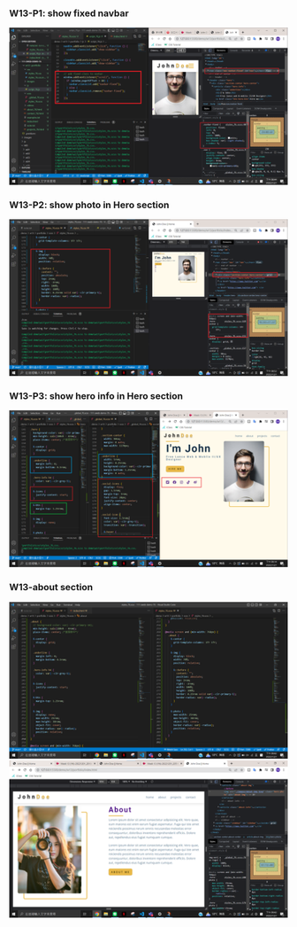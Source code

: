### W13-P1: show fixed navbar
![](./p1.png)


### W13-P2: show photo in Hero section
![](./p2.png)

### W13-P3: show hero info in Hero section

![](./p3.png)

### W13-about section
![](./p4.png)
![](./p4-1.png)